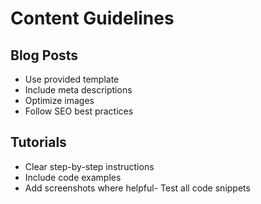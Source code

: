 # Content Guidelines

## Blog Posts

- Use provided template
- Include meta descriptions
- Optimize images
- Follow SEO best practices

## Tutorials

- Clear step-by-step instructions
- Include code examples
- Add screenshots where helpful-
  Test all code snippets
